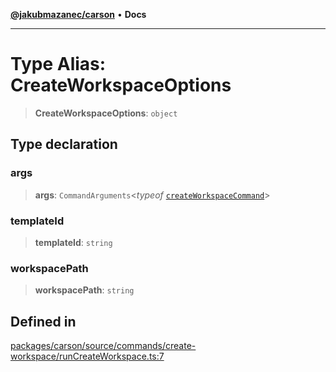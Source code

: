 [**@jakubmazanec/carson**](../README.md) • **Docs**

---

# Type Alias: CreateWorkspaceOptions

> **CreateWorkspaceOptions**: `object`

## Type declaration

### args

> **args**: `CommandArguments`\<_typeof_
> [`createWorkspaceCommand`](../variables/createWorkspaceCommand.md)\>

### templateId

> **templateId**: `string`

### workspacePath

> **workspacePath**: `string`

## Defined in

[packages/carson/source/commands/create-workspace/runCreateWorkspace.ts:7](https://github.com/jakubmazanec/tools/blob/4809b04453aafb35a917917e0b4964a9ec0cd132/packages/carson/source/commands/create-workspace/runCreateWorkspace.ts#L7)
